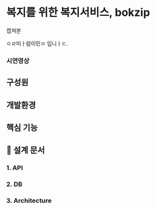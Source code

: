 # 복지를 위한 복지서비스, bokzip
캡쳐본

ㅇㄹ미ㅏ럼이민ㅇ 입니ㅏㄷ.
### 시연영상 

## 구성원

## 개발환경

## 핵심 기능

## 📝 설계 문서
### 1. API 

### 2. DB

### 3. Architecture
